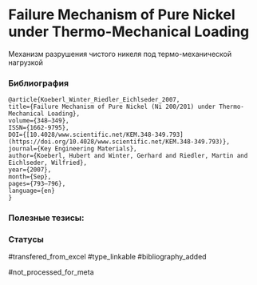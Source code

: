 # Failure Mechanism of Pure Nickel under Thermo-Mechanical Loading

Механизм разрушения чистого никеля под термо-механической нагрузкой

### Библиография
```
@article{Koeberl_Winter_Riedler_Eichlseder_2007,
title={Failure Mechanism of Pure Nickel (Ni 200/201) under Thermo-Mechanical Loading},
volume={348–349},
ISSN={1662-9795},
DOI={[10.4028/www.scientific.net/KEM.348-349.793](https://doi.org/10.4028/www.scientific.net/KEM.348-349.793)},
journal={Key Engineering Materials},
author={Koeberl, Hubert and Winter, Gerhard and Riedler, Martin and Eichlseder, Wilfried},
year={2007},
month={Sep},
pages={793–796},
language={en}
}
```

### Полезные тезисы:

### Статусы
#transfered_from_excel 
#type_linkable 
#bibliography_added

#not_processed_for_meta
